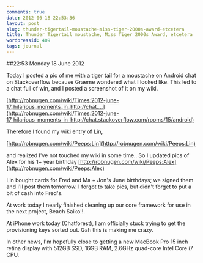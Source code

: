 ```yaml
---
comments: true
date: 2012-06-18 22:53:36
layout: post
slug: thunder-tigertail-moustache-miss-tiger-2000s-award-etcetera
title: Thunder Tigertail moustache, Miss Tiger 2000s Award, etcetera
wordpressid: 409
tags: journal
---
```


##22:53 Monday 18 June 2012

Today I posted a pic of me with a tiger tail for a moustache on Android chat on Stackoverflow because Graeme wondered what I looked like.  This led to a chat full of win, and I posted a screenshot of it on my wiki.

 

[http://robnugen.com/wiki/Times:2012-june-17_hilarious_moments_in_http://chat....](http://robnugen.com/wiki/Times:2012-june-17_hilarious_moments_in_http://chat.stackoverflow.com/rooms/15/android)

 

Therefore I found my wiki entry of Lin,

 

[http://robnugen.com/wiki/Peeps:Lin](http://robnugen.com/wiki/Peeps:Lin)

 

and realized I've not touched my wiki in some time..  So I updated pics of Alex for his 1+ year birthday  [http://robnugen.com/wiki/Peeps:Alex](http://robnugen.com/wiki/Peeps:Alex)

 

Lin bought cards for Fred and Ma + Jon's June birthdays; we signed them and I'll post them tomorrow.  I forgot to take pics, but didn't forget to put a bit of cash into Fred's.

 

At work today I nearly finished cleaning up our core framework for use in the next project, Beach Saiko!!.

 

At iPhone work today (Chatforest), I am officially stuck trying to get the provisioning keys sorted out.  Gah this is making me crazy.

 

In other news, I'm hopefully close to getting a new MacBook Pro 15 inch retina display with 512GB SSD, 16GB RAM, 2.6GHz quad-core Intel Core i7 CPU.

 
